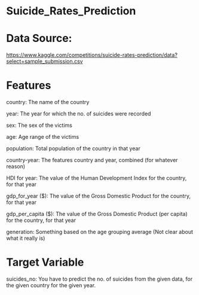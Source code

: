 # Suicide_Rates_Prediction

# Data Source: 
https://www.kaggle.com/competitions/suicide-rates-prediction/data?select=sample_submission.csv

# Features

country: The name of the country

year: The year for which the no. of suicides were recorded

sex: The sex of the victims

age: Age range of the victims

population: Total population of the country in that year

country-year: The features country and year, combined (for whatever reason)

HDI for year: The value of the Human Development Index for the country, for that year

gdp_for_year ($): The value of the Gross Domestic Product for the country, for that year

gdp_per_capita ($): The value of the Gross Domestic Product (per capita) for the country, for that year

generation: Something based on the age grouping average (Not clear about what it really is)



# Target Variable
suicides_no: You have to predict the no. of suicides from the given data, for the given country for the given year.
